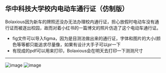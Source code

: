 ## 华中科技大学校内电动车通行证（仿制版）
Bolaxious因为新车的牌照还没办无法办理校内通行证，担心放假时电动车没有通行证而被逐出校园，故而对着小红书的一篇博文的照片仿造了这个电动车通行证。
- fig文件可以导入figma，因为是目测法做出来的通行证，字体和图片的大小/颜色等等都只能追求尽量像，如果有设计大手子可以pr一下
- 有现成的pdf可以用来打印，Bolaxious会在明天去打印一下测测尺寸
---
![image](https://github.com/user-attachments/assets/57fc958c-a490-4ee9-851e-838cf5e09f3e)
![image](https://github.com/user-attachments/assets/5b603f18-fbe1-4461-9b91-ae43b4769eb5)
